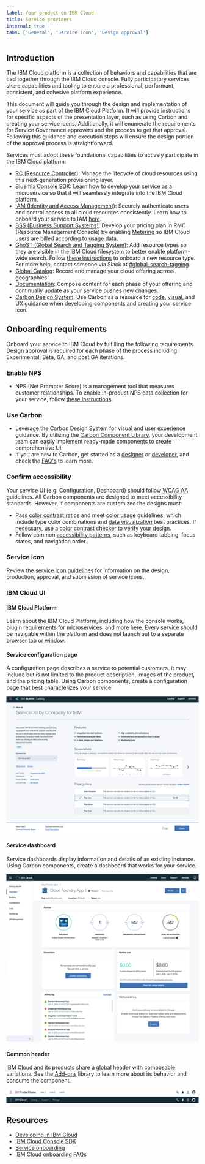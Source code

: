 ```yaml
---
label: Your product on IBM Cloud
title: Service providers
internal: true
tabs: ['General', 'Service icon', 'Design approval']
---
```


## Introduction

The IBM Cloud platform is a collection of behaviors and capabilities that are tied together through the IBM Cloud console. Fully participatory services share capabilities and tooling to ensure a professional, performant, consistent, and cohesive platform experience.

This document will guide you through the design and implementation of your service as part of the IBM Cloud Platform. It will provide instructions for specific aspects of the presentation layer, such as using Carbon and creating your service icons. Additionally, it will enumerate the requirements for Service Governance approvers and the process to get that approval. Following this guidance and execution steps will ensure the design portion of the approval process is straightforward.

Services must adopt these foundational capabilities to actively participate in the IBM Cloud platform:

- [RC (Resource Controller)](https://console.stage1.bluemix.net/docs/developing/resource-controller/overview.html#resource-controller): Manage the lifecycle of cloud resources using this next-generation provisioning layer.
- [Bluemix Console SDK](https://console.stage1.bluemix.net/docs/developing/console-sdk/index.html#getting-started): Learn how to develop your service as a microservice so that it will seamlessly integrate into the IBM Cloud platform.
- [IAM (Identity and Access Management)](https://console.stage1.bluemix.net/docs/developing/Access-Management/index.html#iam_features): Securely authenticate users and control access to all cloud resources consistently. Learn how to onboard your service to IAM [here](https://console.stage1.bluemix.net/docs/developing/Access-Management/checklist_overview.html#getting-started-onboarding-overview).
- [BSS (Business Support Systems)](https://console.stage1.bluemix.net/docs/services/onboarding/new_service.html#onboarding-a-new-service-into-bluemix): Develop your pricing plan in RMC (Resource Management Console) by enabling [Metering](https://console.stage1.bluemix.net/docs/developing/metering/index.html#reporting_resource_usage) so IBM Cloud users are billed according to usage data.
- [GhoST (Global Search and Tagging System)](https://console.stage1.bluemix.net/docs/developing/GhoST/onboard.html#getting-started): Add resource types so they are visible in the IBM Cloud filesystem to better enable platform-wide search. Follow [these instructions](https://ibm.ent.box.com/s/qopacahpyg34z2urevv74mter742yfse) to onboard a new resource type. For more help, contact someone via Slack at [#global-search-tagging](https://ibm-cloudplatform.slack.com/messages/C11F8KA1Z/details/).
- [Global Catalog](https://console.stage1.bluemix.net/docs/developing/resource-catalog/index.html#global_catalog_overview): Record and manage your cloud offering across geographies.
- [Documentation](https://console.stage1.bluemix.net/docs/developing/writing/index.html#get-started): Compose content for each phase of your offering and continually update as your service pushes new changes.
- [Carbon Design System](http://design-system.stage1.mybluemix.net/): Use Carbon as a resource for [code](https://github.com/ibm/carbon-components), [visual](https://github.com/ibm/carbon-design-kit), and UX guidance when developing components and creating your service icon.

## Onboarding requirements

Onboard your service to IBM Cloud by fulfilling the following requirements. Design approval is required for each phase of the process including Experimental, Beta, GA, and post GA iterations.

### Enable NPS

- NPS (Net Promoter Score) is a management tool that measures customer relationships. To enable in-product NPS data collection for your service, follow [these instructions](https://pages.github.ibm.com/Bluemix/platform-analytics/data/nps/).

### Use Carbon

- Leverage the Carbon Design System for visual and user experience guidance. By utilizing the [Carbon Component Library](https://github.com/ibm/carbon-components), your development team can easily implement ready-made components to create comprehensive UI.
- If you are new to Carbon, get started as a [designer](/getting-started/designers) or [developer](/getting-started/developers), and check the [FAQ's](/getting-started/FAQ) to learn more.

### Confirm accessibility

Your service UI (e.g. Configuration, Dashboard) should follow [WCAG AA](https://www.w3.org/WAI/WCAG20/quickref/) guidelines. All Carbon components are designed to meet accessibility standards. However, if components are customized the designs must:

- Pass [color contrast ratios](https://www.w3.org/TR/UNDERSTANDING-WCAG20/visual-audio-contrast-contrast.html) and meet [color usage](/guidelines/color/usage) guidelines, which include type color combinations and [data visualization](/data-visualization/overview/colors) best practices. If necessary, use a [color contrast checker](https://marijohannessen.github.io/color-contrast-checker/) to verify your design.
- Follow common [accessibility patterns](/guidelines/accessibility), such as keyboard tabbing, focus states, and navigation order.

### Service icon

Review the [service icon guidelines](#) for information on the design, production, approval, and submission of service icons.

### IBM Cloud UI

#### IBM Cloud Platform

Learn about the IBM Cloud Platform, including how the console works, plugin requirements for microservices, and more [here](https://console.stage1.bluemix.net/docs/developing/console-sdk/global-console.html#bluemix-global-console-overview). Every service should be navigable within the platform and does not launch out to a separate browser tab or window.

#### Service configuration page

A configuration page describes a service to potential customers. It may include but is not limited to the product description, images of the product, and the pricing table. Using Carbon components, create a configuration page that best characterizes your service.

![Service configuration page](images/sp-config-1.png)

#### Service dashboard

Service dashboards display information and details of an existing instance. Using Carbon components, create a dashboard that works for your service.

![Service dashboard](images/sp-dashboard-1.png)

#### Common header

IBM Cloud and its products share a global header with composable variations. See the [Add-ons](carbondesignsystem.com/add-ons/header/code) library to learn more about its behavior and consume the component.

![IBM generic header](images/sp-header-1.png)
![IBM Cloud header](images/sp-header-2.png)

## Resources

- [Developing in IBM Cloud](https://console.stage1.bluemix.net/docs/developing/index.html)
- [IBM Cloud Console SDK](https://console.stage1.bluemix.net/docs/developing/console-sdk/index.html#getting-started)
- [Service onboarding](https://console.stage1.bluemix.net/onboarding/login)
- [IBM Cloud onboarding FAQs](https://apps.na.collabserv.com/wikis/home?lang=en-us#!/wiki/We288cdeb7a36_44d6_aeb9_a4c703715b90/page/FAQs)
